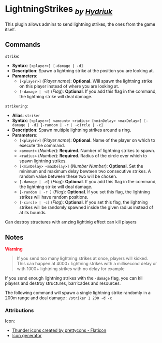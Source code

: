 # **LightningStrikes** <sub>*by [Hydriuk](https://github.com/Hydriuk)*</sub>

This plugin allows admins to send lightning strikes, the ones from the game itself.

## Commands

`strike`: 
- **Syntax**: `[<player>] [-damage | -d]`
- **Description**: Spawn a lightning strike at the position you are looking at.
- **Parameters**: 
  - `[<player>]` (*Player name*): **Optional**. Will spawn the lightning strike on this player instead of where you are looking at.
  - `[-damage | -d]` (*Flag*): **Optional**. If you add this flag in the command, the lightning strike will deal damage.

`strikering`:
- **Alias**: `striker`
- **Syntax**: `[<player>] <amount> <radius> [<minDelay> <maxDelay>] [-damage | -d] [-random | -r | -circle | -c]`
- **Description**: Spawn multiple lightning strikes around a ring.
- **Parameters**:
  - `[<player>]` (*Player name*): **Optional**. Name of the player on which to execute the command.
  - `<amount>` (*Number*): **Required**. Number of lightning strikes to spawn.
  - `<radius>` (*Number*): **Required**. Radius of the circle over which to spawn lightning strikes.
  - `[<minDelay> <maxDelay>]` (*Number Number*): **Optional**. Set the minimum and maximum delay bewteen two consecutive strikes. A random value between these two will be chosen.
  - `[-damage | -d]` (*Flag*): **Optional**. If you add this flag in the command, the lightning strike will deal damage.
  - `[-random | -r ]` (*Flag*): **Optional**. If you set this flag, the lightning strikes will have random positions.
  - `[-circle | -c]` (*Flag*): **Optional**. If you set this flag, the lightning strikes will be randomly spawned inside the given radius instead of at its bounds.

Can destroy structures with amzing lightinig effect
can kill players

## Notes

<font color="ff1021">**Warning**</font>

> If you send too many lightning strikes at once, players will kicked.
> This can happen at 4000+ lightning strikes with a millisecond delay or with 1000+ lightning strikes with no delay for example

If you send enough lightning strikes with the `-damage` flag, you can kill players and destroy structures, barricades and resources.

The following command will spawn a single lightning strike randomly in a 200m range and deal damage : `/striker 1 200 -d -c`

### Attributions

Icon:
- [Thunder icons created by prettycons - Flaticon](https://www.flaticon.com/free-icons/thunder)
- [Icon generator](https://romannurik.github.io/AndroidAssetStudio/icons-launcher.html)